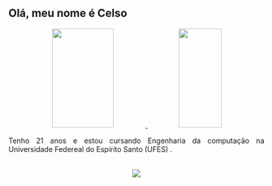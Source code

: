 <div>
  <h2>Olá, meu nome é Celso</h2>
  <div align="center">
    <a href="https://github.com/celso-nantes">
      <img
        width="49%"
        height="195px"
        src="https://github-readme-stats.vercel.app/api?username=celso-nantes&show_icons=true&count_private=true&include_all_commits=true&hide_border=true&title_color=296d98&icon_color=296d98&text_color=ffffff&bg_color=ffffff00"
      />
      <img
        width="41%"
        height="195px"
        src="https://github-readme-stats.vercel.app/api/top-langs/?username=celso-nantes&layout=compact&langs_count=8&hide_border=true&title_color=296d98&text_color=ffffff&bg_color=ffffff00"
      />
    </a>
    <p align="justify">
     Tenho 21 anos e estou cursando Engenharia da computação na Universidade Federeal do Espírito Santo (UFES) </a
      >. <br /><br />
    </p>
    <a href="https://instagram.com/celso.nantes" target="_blank"
      ><img
        src="https://img.shields.io/badge/-Instagram-%23E4405F?style=flat&logo=instagram&logoColor=pink"
        target="_blank"
 
</div>
